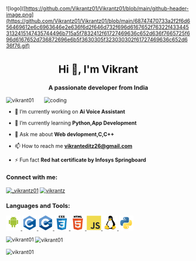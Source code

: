 ![logo]([https://github.com/Vikrantz01/Vikrantz01/blob/main/github-header-image.png](https://github.com/Vikrantz01/Vikrantz01/blob/main/68747470733a2f2f6d656469612e6c6963646e2e636f6d2f646d732f696d6167652f76322f4334453132415147435744496b715a5f7832412f61727469636c652d636f7665725f696d6167652d736872696e6b5f3630305f323030302f61727469636c652d636f76.gif)
<h1 align="center">Hi 👋, I'm Vikrant</h1>
<h3 align="center">A passionate developer from India</h3>
<img align="right" alt="coding" width="400" src="https://user-images.githubusercontent.com/55389276/140866485-8fb1c876-9a8f-4d6a-98dc-08c4981eaf70.gif">

<p align="left"> <img src="https://komarev.com/ghpvc/?username=vikrant01&label=Profile%20views&color=0e75b6&style=flat" alt="vikrant01" /> </p>

- 🔭 I’m currently working on **Ai Voice Assistant**

- 🌱 I’m currently learning **Python,App Development**

- 💬 Ask me about **Web devlopment,C,C++**

- 📫 How to reach me **vikranteditz26@gmail.com**

- ⚡ Fun fact **Red hat certificate by Infosys Springboard**

<h3 align="left">Connect with me:</h3>
<p align="left">
<a href="https://instagram.com/_vikrantz01" target="blank"><img align="center" src="https://raw.githubusercontent.com/rahuldkjain/github-profile-readme-generator/master/src/images/icons/Social/instagram.svg" alt="_vikrantz01" height="30" width="40" /></a>
<a href="https://www.youtube.com/c/vikrantz" target="blank"><img align="center" src="https://raw.githubusercontent.com/rahuldkjain/github-profile-readme-generator/master/src/images/icons/Social/youtube.svg" alt="vikrantz" height="30" width="40" /></a>
</p>

<h3 align="left">Languages and Tools:</h3>
<p align="left"> <a href="https://developer.android.com" target="_blank" rel="noreferrer"> <img src="https://raw.githubusercontent.com/devicons/devicon/master/icons/android/android-original-wordmark.svg" alt="android" width="40" height="40"/> </a> <a href="https://www.cprogramming.com/" target="_blank" rel="noreferrer"> <img src="https://raw.githubusercontent.com/devicons/devicon/master/icons/c/c-original.svg" alt="c" width="40" height="40"/> </a> <a href="https://www.w3schools.com/cpp/" target="_blank" rel="noreferrer"> <img src="https://raw.githubusercontent.com/devicons/devicon/master/icons/cplusplus/cplusplus-original.svg" alt="cplusplus" width="40" height="40"/> </a> <a href="https://www.w3schools.com/css/" target="_blank" rel="noreferrer"> <img src="https://raw.githubusercontent.com/devicons/devicon/master/icons/css3/css3-original-wordmark.svg" alt="css3" width="40" height="40"/> </a> <a href="https://www.w3.org/html/" target="_blank" rel="noreferrer"> <img src="https://raw.githubusercontent.com/devicons/devicon/master/icons/html5/html5-original-wordmark.svg" alt="html5" width="40" height="40"/> </a> <a href="https://developer.mozilla.org/en-US/docs/Web/JavaScript" target="_blank" rel="noreferrer"> <img src="https://raw.githubusercontent.com/devicons/devicon/master/icons/javascript/javascript-original.svg" alt="javascript" width="40" height="40"/> </a> <a href="https://www.linux.org/" target="_blank" rel="noreferrer"> <img src="https://raw.githubusercontent.com/devicons/devicon/master/icons/linux/linux-original.svg" alt="linux" width="40" height="40"/> </a> <a href="https://www.python.org" target="_blank" rel="noreferrer"> <img src="https://raw.githubusercontent.com/devicons/devicon/master/icons/python/python-original.svg" alt="python" width="40" height="40"/> </a> </p>

<p><img align="left" src="https://github-readme-stats.vercel.app/api/top-langs?username=vikrant01&show_icons=true&locale=en&layout=compact" alt="vikrant01" /></p>

<p>&nbsp;<img align="center" src="https://github-readme-stats.vercel.app/api?username=vikrant01&show_icons=true&locale=en" alt="vikrant01" /></p>

<p><img align="center" src="https://github-readme-streak-stats.herokuapp.com/?user=vikrant01&" alt="vikrant01" /></p>
